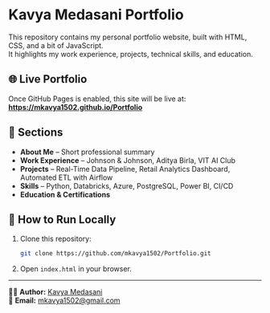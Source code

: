 # Kavya Medasani Portfolio

This repository contains my personal portfolio website, built with HTML, CSS, and a bit of JavaScript.  
It highlights my work experience, projects, technical skills, and education.

## 🌐 Live Portfolio
Once GitHub Pages is enabled, this site will be live at:  
**https://mkavya1502.github.io/Portfolio**

## 📌 Sections
- **About Me** – Short professional summary  
- **Work Experience** – Johnson & Johnson, Aditya Birla, VIT AI Club  
- **Projects** – Real-Time Data Pipeline, Retail Analytics Dashboard, Automated ETL with Airflow  
- **Skills** – Python, Databricks, Azure, PostgreSQL, Power BI, CI/CD  
- **Education & Certifications**  

## 🚀 How to Run Locally
1. Clone this repository:  
   ```bash
   git clone https://github.com/mkavya1502/Portfolio.git
   ```
2. Open `index.html` in your browser.

---
👩‍💻 **Author:** [Kavya Medasani](https://linkedin.com/in/reddy2001)  
📧 **Email:** mkavya1502@gmail.com  
